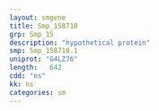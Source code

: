 ```yaml
---
layout: smgene
title: Smp_158710
grp: Smp_15
description: "hypothetical protein"
smp: Smp_158710.1
uniprot: "G4LZ76"
length:   642
cdd: "ns"
kk: ns
categories: sm
---
```

